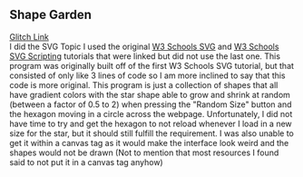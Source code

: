 ## Shape Garden
[Glitch Link](https://creative-exercise-drmihaichuk.glitch.me/)   
I did the SVG Topic
I used the original [W3 Schools SVG](https://www.w3schools.com/graphics/svg_intro.asp) and [W3 Schools SVG Scripting](https://www.w3schools.com/graphics/svg_scripting.asp) tutorials that were linked but did not use the last one.
This program was originally built off of the first W3 Schools SVG tutorial, but that consisted of only like 3 lines of code so I am more inclined to say that this code is more original.
This program is just a collection of shapes that all have gradient colors with the star shape able to grow and shrink at random (between a factor of 0.5 to 2) when pressing the "Random Size" button and the hexagon moving in a circle across the webpage.
Unfortunately, I did not have time to try and get the hexagon to not reload whenever I load in a new size for the star, but it should still fulfill the requirement. 
I was also unable to get it within a canvas tag as it would make the interface look weird and the shapes would not be drawn (Not to mention that most resources I found said to not put it in a canvas tag anyhow)
